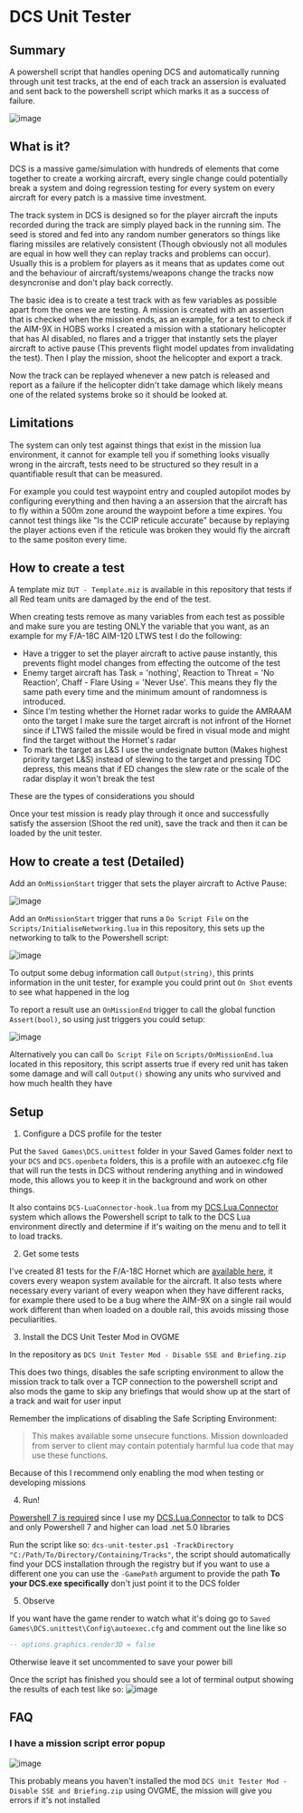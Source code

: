# DCS Unit Tester

## Summary
A powershell script that handles opening DCS and automatically running through unit test tracks, at the end of each track an assersion is evaluated and sent back to the powershell script which marks it as a success of failure.

![image](https://user-images.githubusercontent.com/8382945/113413719-a0949380-93fe-11eb-9859-a739065cb44a.png)

## What is it?

DCS is a massive game/simulation with hundreds of elements that come together to create a working aircraft, every single change could potentially break a system and doing regression testing for every system on every aircraft for every patch is a massive time investment. 

The track system in DCS is designed so for the player aircraft the inputs recorded during the track are simply played back in the running sim. The seed is stored and fed into any random number generators so things like flaring missiles are relatively consistent (Though obviously not all modules are equal in how well they can replay tracks and problems can occur). Usually this is a problem for players as it means that as updates come out and the behaviour of aircraft/systems/weapons change the tracks now desyncronise and don't play back correctly.

The basic idea is to create a test track with as few variables as possible apart from the ones we are testing. A mission is created with an assertion that is checked when the mission ends, as an example, for a test to check if the AIM-9X in HOBS works I created a mission with a stationary helicopter that has AI disabled, no flares and a trigger that instantly sets the player aircraft to active pause (This prevents flight model updates from invalidating the test). Then I play the mission, shoot the helicopter and export a track.

Now the track can be replayed whenever a new patch is released and report as a failure if the helicopter didn't take damage which likely means one of the related systems broke so it should be looked at.

## Limitations

The system can only test against things that exist in the mission lua environment, it cannot for example tell you if something looks visually wrong in the aircraft, tests need to be structured so they result in a quantifiable result that can be measured.

For example you could test waypoint entry and coupled autopilot modes by configuring everything and then having a an assersion that the aircraft has to fly within a 500m zone around the waypoint before a time expires. You cannot test things like "Is the CCIP reticule accurate" because by replaying the player actions even if the reticule was broken they would fly the aircraft to the same positon every time.

## How to create a test

A template miz `DUT - Template.miz` is available in this repository that tests if all Red team units are damaged by the end of the test.

When creating tests remove as many variables from each test as possible and make sure you are testing ONLY the variable that you want, as an example for my F/A-18C AIM-120 LTWS test I do the following:

* Have a trigger to set the player aircraft to active pause instantly, this prevents flight model changes from effecting the outcome of the test
* Enemy target aircraft has Task = 'nothing', Reaction to Threat = 'No Reaction', Chaff - Flare Using = 'Never Use'. This means they fly the same path every time and the minimum amount of randomness is introduced.
* Since I'm testing whether the Hornet radar works to guide the AMRAAM onto the target I make sure the target aircraft is not infront of the Hornet since if LTWS failed the missile would be fired in visual mode and might find the target without the Hornet's radar
* To mark the target as L&S I use the undesignate button (Makes highest priority target L&S) instead of slewing to the target and pressing TDC depress, this means that if ED changes the slew rate or the scale of the radar display it won't break the test

These are the types of considerations you should

Once your test mission is ready play through it once and successfully satisfy the assersion (Shoot the red unit), save the track and then it can be loaded by the unit tester.

## How to create a test (Detailed)

Add an `OnMissionStart` trigger that sets the player aircraft to Active Pause:

![image](https://user-images.githubusercontent.com/8382945/113410438-bdc56400-93f6-11eb-983f-6a6cebdc29c6.png)

Add an `OnMissionStart` trigger that runs a `Do Script File` on the `Scripts/InitialiseNetworking.lua` in this repository, this sets up the networking to talk to the Powershell script:

![image](https://user-images.githubusercontent.com/8382945/113411124-55778200-93f8-11eb-9f5f-4e9e516250d1.png)

To output some debug information call `Output(string)`, this prints information in the unit tester, for example you could print out `On Shot` events to see what happened in the log

To report a result use an `OnMissionEnd` trigger to call the global function `Assert(bool)`, so using just triggers you could setup:

![image](https://user-images.githubusercontent.com/8382945/113410977-fd408000-93f7-11eb-8029-e9f445c4cbe9.png)

Alternatively you can call `Do Script File` on `Scripts/OnMissionEnd.lua` located in this repository, this script asserts true if every red unit has taken some damage and will call `Output()` showing any units who survived and how much health they have

## Setup

1. Configure a DCS profile for the tester

Put the `Saved Games\DCS.unittest` folder in your Saved Games folder next to your `DCS` and `DCS.openbeta` folders, this is a profile with an autoexec.cfg file that will run the tests in DCS without rendering anything and in windowed mode, this allows you to keep it in the background and work on other things.

It also contains `DCS-LuaConnector-hook.lua` from my [DCS.Lua.Connector](https://github.com/Quaggles/DCS.Lua.Connector) system which allows the Powershell script to talk to the DCS Lua environment directly and determine if it's waiting on the menu and to tell it to load tracks.

2. Get some tests

I've created 81 tests for the F/A-18C Hornet which are [available here](https://github.com/Quaggles/dcs-unit-tests), it covers every weapon system available for the aircraft. It also tests where necessary every variant of every weapon when they have different racks, for example there used to be a bug where the AIM-9X on a single rail would work different than when loaded on a double rail, this avoids missing those peculiarities.

3. Install the DCS Unit Tester Mod in OVGME

In the repository as `DCS Unit Tester Mod - Disable SSE and Briefing.zip`

This does two things, disables the safe scripting environment to allow the mission track to talk over a TCP connection to the powershell script and also mods the game to skip any briefings that would show up at the start of a track and wait for user input

Remember the implications of disabling the Safe Scripting Environment:
> This makes available some unsecure functions. 
> Mission downloaded from server to client may contain potentialy harmful lua code that may use these functions.

Because of this I recommend only enabling the mod when testing or developing missions

4. Run!

[Powershell 7 is required](https://github.com/PowerShell/PowerShell/releases/latest) since I use my [DCS.Lua.Connector](https://github.com/Quaggles/DCS.Lua.Connector) to talk to DCS and only Powershell 7 and higher can load .net 5.0 libraries

Run the script like so: `dcs-unit-tester.ps1 -TrackDirectory "C:/Path/To/Directory/Containing/Tracks"`, the script should automatically find your DCS installation through the registry but if you want to use a different one you can use the `-GamePath` argument to provide the path <b>To your DCS.exe specifically</b> don't just point it to the DCS folder

5. Observe

If you want have the game render to watch what it's doing go to `Saved Games\DCS.unittest\Config\autoexec.cfg` and comment out the line like so
```lua
-- options.graphics.render3D = false
```
Otherwise leave it set uncommented to save your power bill

Once the script has finished you should see a lot of terminal output showing the results of each test like so:
![image](https://user-images.githubusercontent.com/8382945/113414119-932bd900-93ff-11eb-8aad-a445ad953112.png)

## FAQ

### I have a mission script error popup
![image](https://user-images.githubusercontent.com/8382945/113410741-7d1a1a80-93f7-11eb-85c3-fdd738a049b7.png)

This probably means you haven't installed the mod `DCS Unit Tester Mod - Disable SSE and Briefing.zip` using OVGME, the mission will give you errors if it's not installed